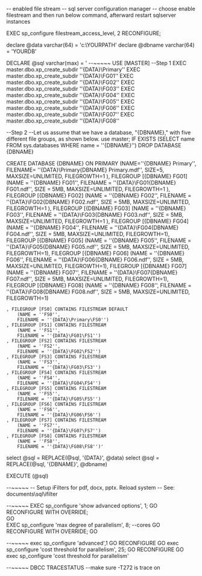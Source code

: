 -- enabled file stream
-- sql server configuration manager
-- choose enable filestream and then run below command, afterward restart sqlserver instances

EXEC sp_configure filestream_access_level, 2
RECONFIGURE;

declare @data varchar(64) = 'c:\YOURPATH'
declare @dbname varchar(64) = 'YOURDB'

DECLARE @sql varchar(max) = '
--~~~~~
USE [MASTER]
--Step 1
EXEC master.dbo.xp_create_subdir ''{DATA}\Primary''
EXEC master.dbo.xp_create_subdir ''{DATA}\FG01''
EXEC master.dbo.xp_create_subdir ''{DATA}\FG02''
EXEC master.dbo.xp_create_subdir ''{DATA}\FG03''
EXEC master.dbo.xp_create_subdir ''{DATA}\FG04''
EXEC master.dbo.xp_create_subdir ''{DATA}\FG05''
EXEC master.dbo.xp_create_subdir ''{DATA}\FG06''
EXEC master.dbo.xp_create_subdir ''{DATA}\FG07''
EXEC master.dbo.xp_create_subdir ''{DATA}\FG08''

--Step 2
--Let us assume that we have a database, "{DBNAME}," with five different file groups, as shown below.
use master;
IF  EXISTS (SELECT name FROM sys.databases WHERE name = ''{DBNAME}'')
	DROP DATABASE {DBNAME}

CREATE DATABASE {DBNAME}
      ON PRIMARY
       (NAME=''{DBNAME} Primary'',
        FILENAME=
          ''{DATA}\Primary\{DBNAME} Primary.mdf'',
        SIZE=5,
        MAXSIZE=UNLIMITED,
        FILEGROWTH=1 ),
      FILEGROUP [{DBNAME} FG01]
       (NAME = ''{DBNAME} FG01'',
        FILENAME =
         ''{DATA}\FG01\{DBNAME} FG01.ndf'',
        SIZE = 5MB,
        MAXSIZE=UNLIMITED,
        FILEGROWTH=1 ),
      FILEGROUP [{DBNAME} FG02]
       (NAME = ''{DBNAME} FG02'',
        FILENAME =
         ''{DATA}\FG02\{DBNAME} FG02.ndf'',
        SIZE = 5MB,
        MAXSIZE=UNLIMITED,
        FILEGROWTH=1 ),
      FILEGROUP [{DBNAME} FG03]
       (NAME = ''{DBNAME} FG03'',
        FILENAME =
         ''{DATA}\FG03\{DBNAME} FG03.ndf'',
        SIZE = 5MB,
        MAXSIZE=UNLIMITED,
        FILEGROWTH=1 ),
      FILEGROUP [{DBNAME} FG04]
       (NAME = ''{DBNAME} FG04'',
        FILENAME =
         ''{DATA}\FG04\{DBNAME} FG04.ndf'',
        SIZE = 5MB,
        MAXSIZE=UNLIMITED,
        FILEGROWTH=1),
      FILEGROUP [{DBNAME} FG05]
       (NAME = ''{DBNAME} FG05'',
        FILENAME =
         ''{DATA}\FG05\{DBNAME} FG05.ndf'',
        SIZE = 5MB,
        MAXSIZE=UNLIMITED,
        FILEGROWTH=1),
      FILEGROUP [{DBNAME} FG06]
       (NAME = ''{DBNAME} FG06'',
        FILENAME =
         ''{DATA}\FG06\{DBNAME} FG06.ndf'',
        SIZE = 5MB,
        MAXSIZE=UNLIMITED,
        FILEGROWTH=1),
      FILEGROUP [{DBNAME} FG07]
       (NAME = ''{DBNAME} FG07'',
        FILENAME =
         ''{DATA}\FG07\{DBNAME} FG07.ndf'',
        SIZE = 5MB,
        MAXSIZE=UNLIMITED,
        FILEGROWTH=1),
      FILEGROUP [{DBNAME} FG08]
       (NAME = ''{DBNAME} FG08'',
        FILENAME =
         ''{DATA}\FG08\{DBNAME} FG08.ndf'',
        SIZE = 5MB,
        MAXSIZE=UNLIMITED,
        FILEGROWTH=1)

	, FILEGROUP [FS0] CONTAINS FILESTREAM DEFAULT
		(NAME = ''FS0'',
		FILENAME = ''{DATA}\Primary\FS0'')
	, FILEGROUP [FS1] CONTAINS FILESTREAM
		(NAME = ''FS1'',
		FILENAME = ''{DATA}\FG01\FS1'')
	, FILEGROUP [FS2] CONTAINS FILESTREAM
		(NAME = ''FS2'',
		FILENAME = ''{DATA}\FG02\FS2'')
	, FILEGROUP [FS3] CONTAINS FILESTREAM
		(NAME = ''FS3'',
		FILENAME = ''{DATA}\FG03\FS3'')
	, FILEGROUP [FS4] CONTAINS FILESTREAM
		(NAME = ''FS4'',
		FILENAME = ''{DATA}\FG04\FS4'')
	, FILEGROUP [FS5] CONTAINS FILESTREAM
		(NAME = ''FS5'',
		FILENAME = ''{DATA}\FG05\FS5'')
	, FILEGROUP [FS6] CONTAINS FILESTREAM
		(NAME = ''FS6'',
		FILENAME = ''{DATA}\FG06\FS6'')
	, FILEGROUP [FS7] CONTAINS FILESTREAM
		(NAME = ''FS7'',
		FILENAME = ''{DATA}\FG07\FS7'')
	, FILEGROUP [FS8] CONTAINS FILESTREAM
		(NAME = ''FS8'',
		FILENAME = ''{DATA}\FG08\FS8'')'

select @sql = REPLACE(@sql, '{DATA}', @data)
select @sql = REPLACE(@sql, '{DBNAME}', @dbname)

EXECUTE (@sql)

--~~~~~
-- Setup iFilters for pdf, docx, pptx. Reload system
-- See: documents\sql\ifilter

--~~~~~
EXEC sp_configure 'show advanced options', 1;
GO  
RECONFIGURE WITH OVERRIDE;  
GO  
EXEC sp_configure 'max degree of parallelism', 8; --cores
GO  
RECONFIGURE WITH OVERRIDE;
GO  

--~~~~~
exec sp_configure 'advanced',1
GO
RECONFIGURE
GO
exec sp_configure 'cost threshold for parallelism', 25;
GO
RECONFIGURE
GO
exec sp_configure 'cost threshold for parallelism'

--~~~~~
DBCC TRACESTATUS
--make sure -T272 is trace on


